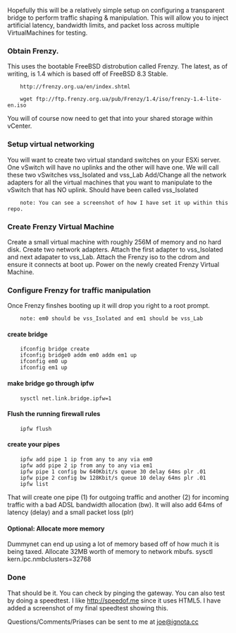 Hopefully this will be a relatively simple setup on configuring a transparent bridge to perform traffic shaping & manipulation.
This will allow you to inject artificial latency, bandwidth limits, and packet loss across multiple VirtualMachines for testing.

### Obtain Frenzy.
This uses the bootable FreeBSD distrobution called Frenzy. The latest, as of writing, is 1.4 which is based off of FreeBSD 8.3 Stable.

        http://frenzy.org.ua/en/index.shtml

        wget ftp://ftp.frenzy.org.ua/pub/Frenzy/1.4/iso/frenzy-1.4-lite-en.iso

You will of course now need to get that into your shared storage within vCenter.

### Setup virtual networking
You will want to create two virtual standard switches on your ESXi server. One vSwitch will have no uplinks and the other will have one.
        We will call these two vSwitches vss_Isolated and vss_Lab
Add/Change all the network adapters for all the virtual machines that you want to manipulate to the vSwitch that has NO uplink.
        Should have been called vss_Isolated
        
        note: You can see a screenshot of how I have set it up within this repo.
        
### Create Frenzy Virtual Machine
Create a small virtual machine with roughly 256M of memory and no hard disk.
Create two network adapters. Attach the first adapter to vss_Isolated and next adapater to vss_Lab.
Attach the Frenzy iso to the cdrom and ensure it connects at boot up.
Power on the newly created Frenzy Virtual Machine.

### Configure Frenzy for traffic manipulation
Once Frenzy finshes booting up it will drop you right to a root prompt.

        note: em0 should be vss_Isolated and em1 should be vss_Lab
          
#### create bridge
        ifconfig bridge create
        ifconfig bridge0 addm em0 addm em1 up
        ifconfig em0 up
        ifconfig em1 up

#### make bridge go through ipfw
        sysctl net.link.bridge.ipfw=1

#### Flush the running firewall rules
        ipfw flush

#### create your pipes
        ipfw add pipe 1 ip from any to any via em0
        ipfw add pipe 2 ip from any to any via em1
        ipfw pipe 1 config bw 640Kbit/s queue 30 delay 64ms plr .01
        ipfw pipe 2 config bw 128Kbit/s queue 10 delay 64ms plr .01
        ipfw list
        
That will create one pipe (1) for outgoing traffic and another (2) for incoming traffic with a bad ADSL bandwidth allocation (bw).
It will also add 64ms of latency (delay) and a small packet loss (plr)

#### Optional: Allocate more memory
Dummynet can end up using a lot of memory based off of how much it is being taxed. Allocate 32MB worth of memory to network mbufs.
        sysctl kern.ipc.nmbclusters=32768

### Done
That should be it. You can check by pinging the gateway. You can also test by doing a speedtest. I like http://speedof.me since it uses HTML5.
I have added a screenshot of my final speedtest showing this.

Questions/Comments/Priases can be sent to me at <joe@ignota.cc>
